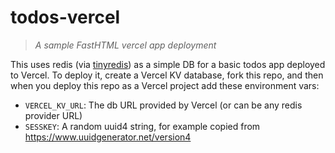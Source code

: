 # todos-vercel

> *A sample FastHTML vercel app deployment*

This uses redis (via [tinyredis](https://github.com/AnswerDotAI/tinyredis)) as a simple DB for a basic todos app deployed to Vercel. To deploy it, create a Vercel KV database, fork this repo, and then when you deploy this repo as a Vercel project add these environment vars:

- `VERCEL_KV_URL`: The db URL provided by Vercel (or can be any redis provider URL)
- `SESSKEY`: A random uuid4 string, for example copied from https://www.uuidgenerator.net/version4
